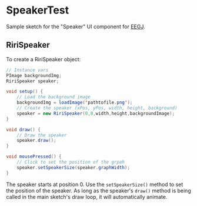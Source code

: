 SpeakerTest
=========

Sample sketch for the "Speaker" UI component for [EEGJ](https://github.com/codenameriri/EEGJ).

RiriSpeaker
---------

To create a RiriSpeaker object:
```java
// Instance vars
PImage backgroundImg;
RiriSpeaker speaker;

void setup() {
	// Load the background image
	backgroundImg = loadImage('pathtofile.png');
	// Create the speaker (xPos, yPos, width, height, background)
	speaker = new RiriSpeaker(0,0,width,height,backgroundImage);
}

void draw() {
	// Draw the speaker	
	speaker.draw();
}

void mousePressed() {
	// Click to set the position of the grpah
	speaker.setSpeakerSize(speaker.graphWidth);
}
```

The speaker starts at position 0. Use the `setSpeakerSize()` method to set the position of the speaker. As long as the speaker's `draw()` method is being called in the main sketch's draw loop, it will automatically animate. 